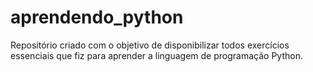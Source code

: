 # aprendendo_python
Repositório criado com o objetivo de disponibilizar todos exercícios essenciais que fiz para aprender a linguagem de programação Python. 
